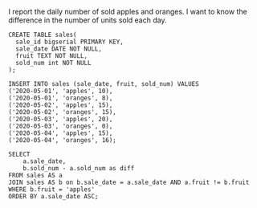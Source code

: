 I report the daily number of sold apples and oranges. I want to know the difference in the number of units sold each day.

    CREATE TABLE sales(
      sale_id bigserial PRIMARY KEY,
      sale_date DATE NOT NULL,
      fruit TEXT NOT NULL,
      sold_num int NOT NULL
    );
    
    INSERT INTO sales (sale_date, fruit, sold_num) VALUES
    ('2020-05-01', 'apples', 10),
    ('2020-05-01', 'oranges', 8),
    ('2020-05-02', 'apples', 15),
    ('2020-05-02', 'oranges', 15),
    ('2020-05-03', 'apples', 20),
    ('2020-05-03', 'oranges', 0),
    ('2020-05-04', 'apples', 15),
    ('2020-05-04', 'oranges', 16);
    
    SELECT 
        a.sale_date,
        b.sold_num - a.sold_num as diff
    FROM sales AS a
    JOIN sales AS b on b.sale_date = a.sale_date AND a.fruit != b.fruit
    WHERE b.fruit = 'apples'
    ORDER BY a.sale_date ASC;